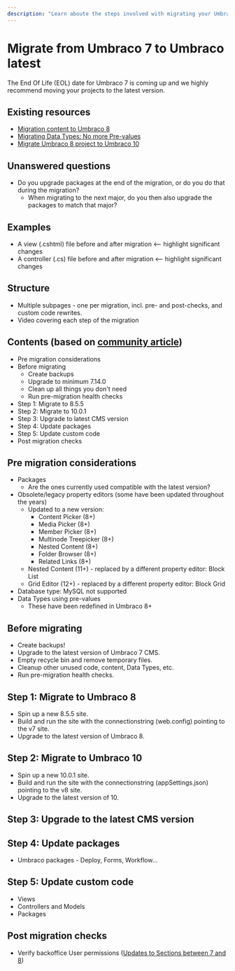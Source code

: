 ```yaml
---
description: "Learn aboute the steps involved with migrating your Umbraco 7 site to the latest version of Umbraco CMS."
---
```


# Migrate from Umbraco 7 to Umbraco latest

The End Of Life (EOL) date for Umbraco 7 is coming up and we highly recommend moving your projects to the latest version.

## Existing resources

* [Migration content to Umbraco 8](https://our.umbraco.com/documentation/Fundamentals/Setup/Upgrading/migrating-to-v8)
* [Migrating Data Types: No more Pre-values](https://our.umbraco.com/documentation/Fundamentals/Setup/Upgrading/7-8-migration-dataTypes)
* [Migrate Umbraco 8 project to Umbraco 10](https://docs.umbraco.com/v/10.x-lts/umbraco-cloud/upgrades/migrating-from-8-10)

## Unanswered questions

* Do you upgrade packages at the end of the migration, or do you do that during the migration?
  * When migrating to the next major, do you then also upgrade the packages to match that major?

## Examples

* A view (.cshtml) file before and after migration <-- highlight significant changes
* A controller (.cs) file before and after migration <-- highlight significant changes

## Structure

* Multiple subpages - one per migration, incl. pre- and post-checks, and custom code rewrites.
* Video covering each step of the migration

## Contents (based on [community article](https://skrift.io/issues/how-i-upgraded-my-umbraco-v7-project-to-umbraco-v11/))

* Pre migration considerations
* Before migrating
  * Create backups
  * Upgrade to minimum 7.14.0
  * Clean up all things you don't need
  * Run pre-migration health checks
* Step 1: Migrate to 8.5.5
* Step 2: Migrate to 10.0.1
* Step 3: Upgrade to latest CMS version
* Step 4: Update packages
* Step 5: Update custom code
* Post migration checks

## Pre migration considerations

* Packages
  * Are the ones currently used compatible with the latest version?
* Obsolete/legacy property editors (some have been updated throughout the years)
  * Updated to a new version:
    * Content Picker (8+)
    * Media Picker (8+)
    * Member Picker (8+)
    * Multinode Treepicker (8+)
    * Nested Content (8+)
    * Folder Browser (8+)
    * Related Links (8+)
  * Nested Content (11+)  - replaced by a different property editor: Block List
  * Grid Editor (12+) - replaced by a different property editor: Block Grid
* Database type: MySQL not supported
* Data Types using pre-values
  * These have been redefined in Umbraco 8+

## Before migrating

* Create backups!
* Upgrade to the latest version of Umbraco 7 CMS.
* Empty recycle bin and remove temporary files.
* Cleanup other unused code, content, Data Types, etc.
* Run pre-migration health checks.

## Step 1: Migrate to Umbraco 8

* Spin up a new 8.5.5 site.
* Build and run the site with the connectionstring (web.config) pointing to the v7 site.
* Upgrade to the latest version of Umbraco 8.

## Step 2: Migrate to Umbraco 10

* Spin up a new 10.0.1 site.
* Build and run the site with the connectionstring (appSettings.json) pointing to the v8 site.
* Upgrade to the latest version of 10.

## Step 3: Upgrade to the latest CMS version

## Step 4: Update packages

* Umbraco packages - Deploy, Forms, Workflow...

## Step 5: Update custom code

* Views
* Controllers and Models
* Packages

## Post migration checks

* Verify backoffice User permissions ([Updates to Sections between 7 and 8](https://our.umbraco.com/documentation/Fundamentals/Setup/Upgrading/migrating-to-v8#step-3-post-migration-checks))
